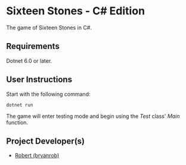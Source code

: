 # Sixteen Stones - C# Edition
The game of Sixteen Stones in C#.

## Requirements
Dotnet 6.0 or later.

## User Instructions
Start with the following command:
```
dotnet run
```
The game will enter testing mode and begin using the *Test* class' *Main* function.

## Project Developer(s)
 - [Robert (bryanrob)](https://github.com/bryanrob)
